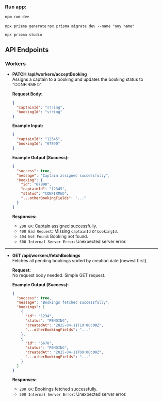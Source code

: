 ### Run app: 

```npm run dev```

```npx prisma generate```
```npx prisma migrate dev --name "any name" ```

``` npx prisma studio ```

## API Endpoints

### Workers
- **PATCH /api/workers/acceptBooking**  
  Assigns a captain to a booking and updates the booking status to "CONFIRMED".  

  **Request Body:**  
  ```json
  {
    "captainId": "string",
    "bookingId": "string"
  }
  ```

  **Example Input:**  
  ```json
  {
    "captainId": "12345",
    "bookingId": "67890"
  }
  ```

  **Example Output (Success):**  
  ```json
  {
    "success": true,
    "message": "Captain assigned successfully",
    "booking": {
      "id": "67890",
      "captainId": "12345",
      "status": "CONFIRMED",
      "...otherBookingFields": "..."
    }
  }
  ```

  **Responses:**  
  - `200 OK`: Captain assigned successfully.  
  - `400 Bad Request`: Missing `captainId` or `bookingId`.  
  - `404 Not Found`: Booking not found.  
  - `500 Internal Server Error`: Unexpected server error.

----------------------------------------------------------------------------

- **GET /api/workers/fetchBookings**  
  Fetches all pending bookings sorted by creation date (newest first).

  **Request:**  
  No request body needed. Simple GET request.

  **Example Output (Success):**  
  ```json
  {
    "success": true,
    "message": "Bookings fetched successfully",
    "bookings": [
      {
        "id": "1234",
        "status": "PENDING",
        "createdAt": "2025-04-11T10:00:00Z",
        "...otherBookingFields": "..."
      },
      {
        "id": "5678",
        "status": "PENDING",
        "createdAt": "2025-04-11T09:00:00Z",
        "...otherBookingFields": "..."
      }
    ]
  }
  ```

  **Responses:**  
  - `200 OK`: Bookings fetched successfully.
  - `500 Internal Server Error`: Unexpected server error.


